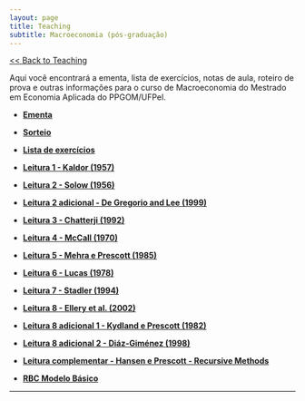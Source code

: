 ```yaml
---
layout: page
title: Teaching
subtitle: Macroeconomia (pós-graduação)
---
```


[<< Back to Teaching](/teaching)

Aqui você encontrará a ementa, lista de exercícios, notas de aula, roteiro de prova e outras informações para o curso de Macroeconomia do Mestrado em Economia Aplicada do PPGOM/UFPel.

- **[Ementa](/files/macro-ementa.pdf)**

- **[Sorteio](/files/sorteio.R)**

- **[Lista de exercícios](/files/macro-exs.pdf)**

- **[Leitura 1 - Kaldor (1957)](/files/Kaldor_1957.pdf)**

- **[Leitura 2 - Solow (1956)](/files/Solow1956.pdf)**

- **[Leitura 2 adicional - De Gregorio and Lee (1999)](/files/gregorio.pdf)**

- **[Leitura 3 - Chatterji (1992)](/files/convergence.pdf)**

- **[Leitura 4 - McCall (1970)](/files/jobsearch.pdf)**

- **[Leitura 5 - Mehra e Prescott (1985)](/files/equity_premium.pdf)**

- **[Leitura 6 - Lucas (1978)](/files/lucas_tree.pdf)**

- **[Leitura 7 - Stadler (1994)](/files/Stadler1994.pdf)**

- **[Leitura 8 - Ellery et al. (2002)](/files/ellery-rbc.pdf)**

- **[Leitura 8 adicional 1 - Kydland e Prescott (1982)](/files/timetobuild.pdf)**

- **[Leitura 8 adicional 2 - Diáz-Giménez (1998)](/files/diaz-gimenez.pdf)**

- **[Leitura complementar - Hansen e Prescott - Recursive Methods](/files/recursive.pdf)**

- **[RBC Modelo Básico](/files/rbc_basic_model.zip)**

---
